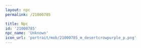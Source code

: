 ```yaml
---
layout: npc
permalink: /21000785

title: Npc
id: '21000785'
npc_name: 'Unknown'
icon_url: 'portrait/mob/21000785_m_desertcrowpurple_p.png'
---
```

